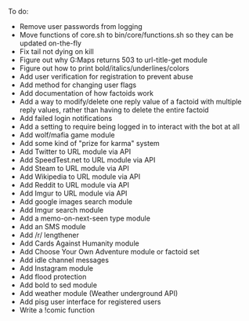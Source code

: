 To do:
* Remove user passwords from logging
* Move functions of core.sh to bin/core/functions.sh so they can be updated on-the-fly
* Fix tail not dying on kill
* Figure out why G:Maps returns 503 to url-title-get module
* Figure out how to print bold/italics/underlines/colors
* Add user verification for registration to prevent abuse
* Add method for changing user flags
* Add documentation of how factoids work
* Add a way to modify/delete one reply value of a factoid with multiple reply values, rather than having to delete the entire factoid
* Add failed login notifications
* Add a setting to require being logged in to interact with the bot at all
* Add wolf/mafia game module
* Add some kind of "prize for karma" system
* Add Twitter to URL module via API
* Add SpeedTest.net to URL module via API
* Add Steam to URL module via API
* Add Wikipedia to URL module via API
* Add Reddit to URL module via API
* Add Imgur to URL module via API
* Add google images search module
* Add Imgur search module
* Add a memo-on-next-seen type module
* Add an SMS module
* Add /r/ lengthener
* Add Cards Against Humanity module
* Add Choose Your Own Adventure module or factoid set
* Add idle channel messages
* Add Instagram module
* Add flood protection
* Add bold to sed module
* Add weather module (Weather underground API)
* Add pisg user interface for registered users
* Write a !comic function
